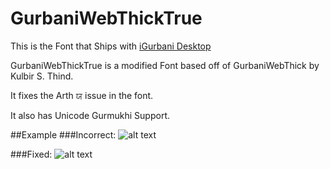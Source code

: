 # GurbaniWebThickTrue
This is the Font that Ships with [iGurbani Desktop](https://github.com/Sarabveer/igurbani-desktop)

GurbaniWebThickTrue is a modified Font based off of GurbaniWebThick by Kulbir S. Thind.

It fixes the Arth ਯ issue in the font.

It also has Unicode Gurmukhi Support.

##Example
###Incorrect:
![alt text](http://puu.sh/p9Mi5/ad3ebed2eb.jpg)

###Fixed:
![alt text](https://puu.sh/p9vK6/440fa9a55d.png)
